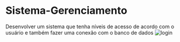 # Sistema-Gerenciamento
Desenvolver um sistema que tenha níveis de acesso de acordo com o usuário e também fazer uma conexão com o banco de dados
![login](https://user-images.githubusercontent.com/50026488/70264455-32db4780-1777-11ea-9912-30e514b58120.PNG)
